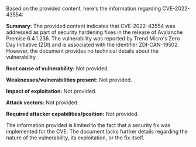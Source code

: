 Based on the provided content, here's the information regarding CVE-2022-43554:

**Summary:**
The provided content indicates that CVE-2022-43554 was addressed as part of security hardening fixes in the release of Avalanche Premise 6.4.1.236. The vulnerability was reported by Trend Micro's Zero Day Initiative (ZDI) and is associated with the identifier ZDI-CAN-19502. However, the document provides no technical details about the vulnerability.

**Root cause of vulnerability:**
Not provided.

**Weaknesses/vulnerabilities present:**
Not provided.

**Impact of exploitation:**
Not provided.

**Attack vectors:**
Not provided.

**Required attacker capabilities/position:**
Not provided.

The information provided is limited to the fact that a security fix was implemented for the CVE. The document lacks further details regarding the nature of the vulnerability, its exploitation, or the fix itself.